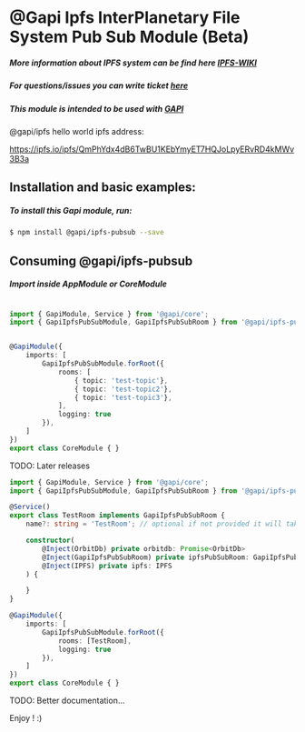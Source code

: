# @Gapi Ipfs InterPlanetary File System Pub Sub Module (Beta)

##### More information about IPFS system can be find here [IPFS-WIKI](https://en.wikipedia.org/wiki/InterPlanetary_File_System)
##### For questions/issues you can write ticket [here](http://gitlab.youvolio.com/gapi/gapi-ipfs/issues)
##### This module is intended to be used with [GAPI](https://github.com/Stradivario/gapi)

@gapi/ipfs hello world ipfs address:

https://ipfs.io/ipfs/QmPhYdx4dB6TwBU1KEbYmyET7HQJoLpyERvRD4kMWv3B3a

## Installation and basic examples:
##### To install this Gapi module, run:

```bash
$ npm install @gapi/ipfs-pubsub --save
```

## Consuming @gapi/ipfs-pubsub
##### Import inside AppModule or CoreModule
```typescript

import { GapiModule, Service } from '@gapi/core';
import { GapiIpfsPubSubModule, GapiIpfsPubSubRoom } from '@gapi/ipfs-pubsub';


@GapiModule({
    imports: [
        GapiIpfsPubSubModule.forRoot({
            rooms: [
                { topic: 'test-topic'},
                { topic: 'test-topic2'},
                { topic: 'test-topic3'},
            ],
            logging: true
        }),
    ]
})
export class CoreModule { }

```


TODO: Later releases
```typescript
import { GapiModule, Service } from '@gapi/core';
import { GapiIpfsPubSubModule, GapiIpfsPubSubRoom } from '@gapi/ipfs-pubsub';

@Service()
export class TestRoom implements GapiIpfsPubSubRoom {
    name?: string = 'TestRoom'; // optional if not provided it will take class name as topic

    constructor(
        @Inject(OrbitDb) private orbitdb: Promise<OrbitDb>
        @Inject(GapiIpfsPubSubRoom) private ipfsPubSubRoom: GapiIpfsPubSubRoom
        @Inject(IPFS) private ipfs: IPFS
    ) {

    }
}

@GapiModule({
    imports: [
        GapiIpfsPubSubModule.forRoot({
            rooms: [TestRoom],
            logging: true
        }),
    ]
})
export class CoreModule { }

```

TODO: Better documentation...

Enjoy ! :)

